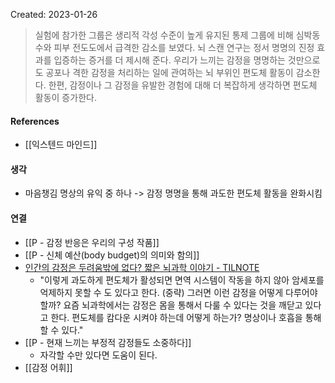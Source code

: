 Created: 2023-01-26

>실험에 참가한 그룹은 생리적 각성 수준이 높게 유지된 통제 그룹에 비해 심박동 수와 피부 전도도에서 급격한 감소를 보였다. 뇌 스캔 연구는 정서 명명의 진정 효과를 입증하는 증거를 더 제시해 준다. 우리가 느끼는 감정을 명명하는 것만으로도 공포나 격한 감정을 처리하는 일에 관여하는 뇌 부위인 편도체 활동이 감소한다. 한편, 감정이나 그 감정을 유발한 경험에 대해 더 복잡하게 생각하면 편도체 활동이 증가한다.

#### References
- [[익스텐드 마인드]]

#### 생각
- 마음챙김 명상의 유익 중 하나 -> 감정 명명을 통해 과도한 편도체 활동을 완화시킴 

#### 연결
- [[P - 감정 반응은 우리의 구성 작품]]
- [[P - 신체 예산(body budget)의 의미와 함의]]
- [인간의 감정은 두려움밖에 없다? 짧은 뇌과학 이야기 - TILNOTE](https://ryan.tilnote.io/pages/63bd7961a63ee5e523d77aab)
    - "이렇게 과도하게 편도체가 활성되면 면역 시스템이 작동을 하지 않아 암세포를 억제하지 못할 수 도 있다고 한다. (중략) 그러면 이런 감정을 어떻게 다루어야 할까? 요즘 뇌과학에서는 감정은 몸을 통해서 다룰 수 있다는 것을 깨닫고 있다고 한다. 편도체를 캄다운 시켜야 하는데 어떻게 하는가? 명상이나 호흡을 통해 할 수 있다."
- [[P - 현재 느끼는 부정적 감정들도 소중하다]]
    - 자각할 수만 있다면 도움이 된다.
- [[감정 어휘]]

